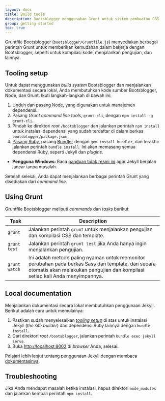 ```yaml
---
layout: docs
title: Build tools
description: Bootsblogger menggunakan Grunt untuk sistem pembuatan CSS, template, dan Jekyll untuk menulis dokumentasi.
group: getting-started
toc: true
---
```


Gruntfile Bootsblogger (`bootsblogger/Gruntfile.js`) menyediakan berbagai perintah Grunt untuk memberikan kemudahan dalam bekerja dengan Bootsblogger, seperti untuk kompilasi kode, menjalankan pengujian, dan lainnya.

## Tooling setup

Untuk dapat menggunakan *build system* Bootsblogger dan menjalankan dokumentasi secara lokal, Anda membutuhkan kode sumber Bootsblogger, Node, dan Grunt. Ikuti langkah-langkah di bawah ini:

1. [Unduh dan pasang Node](https://nodejs.org/download), yang digunakan untuk manajemen dependensi.
2. Pasang *Grunt command line tools*, `grunt-cli`, dengan `npm install -g grunt-cli`.
3. Pindah ke direktori *root* `/bootsblogger` dan jalankan perintah `npm install` untuk instalasi dependensi yang sudah terdaftar di dalam berkas `bootsblogger/package.json`.
4. [Pasang Ruby](https://www.ruby-lang.org/en/documentation/installation/), pasang [Bundler](https://bundler.io/) dengan `gem install bundler`, dan terakhir jalankan perintah `bundle install`. Ini akan memasang semua dependensi Ruby, seperti Jekyll dan *plugins*.
  - **Pengguna Windows:** Baca [panduan tidak resmi ini](http://jekyll-windows.juthilo.com/) agar Jekyll berjalan lancar tanpa masalah.

Setelah selesai, Anda dapat menjalankan berbagai perintah Grunt yang disediakan dari *command line*.

## Using Grunt

Gruntfile Bootsblogger meliputi *commands* dan *tasks* berikut:

| Task | Description |
| --- | --- |
| `grunt` | Jalankan perintah `grunt` untuk menjalankan pengujian dan kompilasi CSS dan template. |
| `grunt test` | Jalankan perintah `grunt test` jika Anda hanya ingin menjalankan pengujian. |
| `grunt watch` | Ini adalah metode paling nyaman untuk memonitor perubahan pada berkas Sass dan template, dan secara otomatis akan melakukan pengujian dan kompilasi setiap kali Anda menyimpannya. |

## Local documentation

Menjalankan dokumentasi secara lokal membutuhkan penggunaan Jekyll. Berikut adalah cara untuk memulainya:

1. Pastikan sudah menyelesaikan [*tooling setup*](#tooling-setup) di atas untuk instalasi Jekyll (*the site builder*) dan dependensi Ruby lainnya dengan `bundle install`.
2. Dari direktori *root* `/bootsblogger`, jalankan perintah `bundle exec jekyll serve`.
3. Buka <http://localhost:9002> di *browser* Anda, selesai.

Pelajari lebih lanjut tentang penggunaan Jekyll dengan membaca [dokumentasinya](https://jekyllrb.com/docs/home/).

## Troubleshooting

Jika Anda mendapat masalah ketika instalasi, hapus direktori `node_modules` dan jalankan kembali perintah `npm install`.
